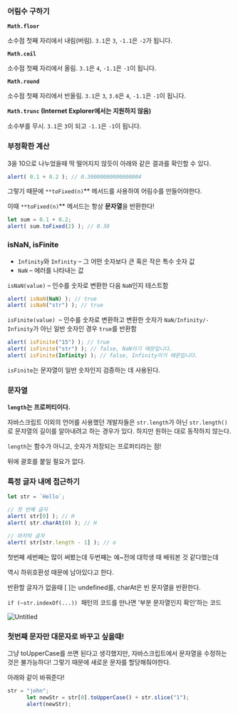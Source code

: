 ### 어림수 구하기

**`Math.floor`**

소수점 첫째 자리에서 내림(버림). `3.1`은 `3`, `-1.1`은 `-2`가 됩니다.

**`Math.ceil`**

소수점 첫째 자리에서 올림. `3.1`은 `4`, `-1.1`은 `-1`이 됩니다.

**`Math.round`**

소수점 첫째 자리에서 반올림. `3.1`은 `3`, `3.6`은 `4`, `-1.1`은 `-1`이 됩니다.

**`Math.trunc` (Internet Explorer에서는 지원하지 않음)**

소수부를 무시. `3.1`은 `3`이 되고 `-1.1`은 `-1`이 됩니다.

### 부정확한 계산

3을 10으로 나누었을때 딱 떨어지지 않듯이 아래와 같은 결과를 확인할 수 있다.

```jsx
alert( 0.1 + 0.2 ); // 0.30000000000000004
```

그렇기 때문에 `**toFixed(n)`** 메서드를 사용하여 어림수를 만들어야한다.

이때 `**toFixed(n)`** 메서드는 항상 **문자열**을 반환한다!

```jsx
let sum = 0.1 + 0.2;
alert( sum.toFixed(2) ); // 0.30
```

### isNaN, isFinite

- `Infinity`와 `Infinity` – 그 어떤 숫자보다 큰 혹은 작은 특수 숫자 값
- `NaN` – 에러를 나타내는 값

`isNaN(value)` – 인수를 숫자로 변환한 다음 `NaN`인지 테스트함

```jsx
alert( isNaN(NaN) ); // true
alert( isNaN("str") ); // true
```

`isFinite(value)`
 – 인수를 숫자로 변환하고 변환한 숫자가 `NaN/Infinity/-Infinity`가 아닌 일반 숫자인 경우 `true`를 반환함

```jsx
alert( isFinite("15") ); // true
alert( isFinite("str") ); // false, NaN이기 때문입니다.
alert( isFinite(Infinity) ); // false, Infinity이기 때문입니다.
```

`isFinite`는 문자열이 일반 숫자인지 검증하는 데 사용된다.

### 문자열

**`length`는 프로퍼티이다.**

자바스크립트 이외의 언어를 사용했던 개발자들은 `str.length`가 아닌 `str.length()`로 문자열의 길이를 알아내려고 하는 경우가 있다. 하지만 원하는 대로 동작하지 않는다.

`length`는 함수가 아니고, 숫자가 저장되는 프로퍼티라는 점!

뒤에 괄호를 붙일 필요가 없다.

### 특정 글자 내에 접근하기

```jsx
let str = `Hello`;

// 첫 번째 글자
alert( str[0] ); // H
alert( str.charAt(0) ); // H

// 마지막 글자
alert( str[str.length - 1] ); // o
```

첫번째 세번째는 많이 써봤는데 두번째는 예~전에 대학생 때 배워본 것 같다했는데

역시 하위호환성 때문에 남아있다고 한다.

반환할 글자가 없을때 [ ]는 undefined를, charAt은 빈 문자열을 반환한다.

`if (~str.indexOf(...))`
 패턴의 코드를 만나면 '부분 문자열인지 확인’하는 코드

![Untitled](https://s3-us-west-2.amazonaws.com/secure.notion-static.com/62d90809-db37-4abf-965a-d75edcc0ecd7/Untitled.png)

### 첫번째 문자만 대문자로 바꾸고 싶을때!

그냥 toUpperCase를 쓰면 된다고 생각했지만, 자바스크립트에서 문자열을 수정하는 것은 불가능하다! 그렇기 때문에 새로운 문자를 할당해줘야한다.

아래와 같이 바꿔준다!

```jsx
str = "john";
      let newStr = str[0].toUpperCase() + str.slice("1");
      alert(newStr);
```
